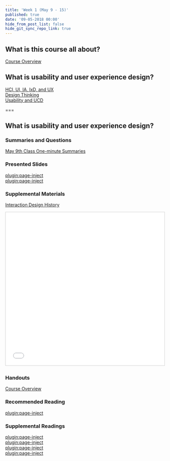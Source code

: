 ```yaml
---
title: 'Week 1 (May 9 - 15)'
published: true
date: '09-05-2018 00:00'
hide_from_post_list: false
hide_git_sync_repo_link: true
---
```


## What is this course all about?
[Course Overview](https://paulhibbitts.net/182/pdfs/cmpt-363-182-course-overview.pdf)

## What is usability and user experience design?
[HCI, UI, IA, IxD, and UX](https://paulhibbitts.net/182/pdfs/cmpt-363-182-introduction-to-ux.pdf#page=4)  
[Design Thinking](https://paulhibbitts.net/182/pdfs/cmpt-363-182-introduction-to-ux.pdf#page=35)  
[Usability and UCD](https://paulhibbitts.net/182/pdfs/cmpt-363-182-introduction-to-ux.pdf#page=53)  

===

## **What is usability and user experience design?**

### Summaries and Questions  
[May 9th Class One-minute Summaries](https://canvas.sfu.ca/courses/38847/assignments/292820)

### Presented Slides  
[plugin:page-inject](/182/all-slides/week-01-1)  
[plugin:page-inject](/182/all-slides/week-01-2)  

### Supplemental Materials  
[Interaction Design History](http://www.slideshare.net/mrettig/interaction-design-history)  
<div class="embed-responsive embed-responsive-4by3"><iframe src="//www.slideshare.net/slideshow/embed_code/key/aTtcFNn7i55UVK" width="595" height="485" frameborder="0" marginwidth="0" marginheight="0" scrolling="no" style="border:1px solid #CCC; border-width:1px; margin-bottom:5px; max-width: 100%;" allowfullscreen> </iframe></div>

### Handouts
[Course Overview](https://canvas.sfu.ca/courses/38847/files/folder/Handouts/Course%20Overview#)  

### Recommended Reading  
[plugin:page-inject](/182/all-readings/week-01)

### Supplemental Readings  
[plugin:page-inject](/182/ux-techniques-guide/what-does-a-holistic-user-experience-design-process-look-like/design-ethics)  
[plugin:page-inject](/182/ux-techniques-guide/what-is-usability-and-user-experience-design/usability)  
[plugin:page-inject](/182/ux-techniques-guide/what-does-a-holistic-user-experience-design-process-look-like/user-centered-design)  
[plugin:page-inject](/182/ux-techniques-guide/what-is-usability-and-user-experience-design/user-experience-design)  
